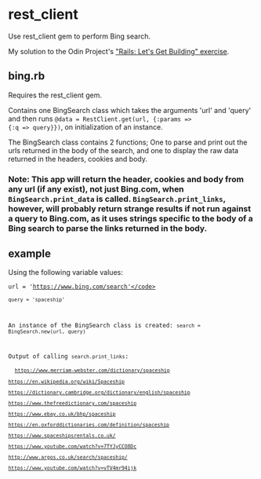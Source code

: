 # rest_client

Use rest_client gem to perform Bing search.

My solution to the Odin Project's ["Rails: Let's Get Building" exercise](https://www.theodinproject.com/courses/ruby-on-rails/lessons/let-s-get-building).

## bing.rb

Requires the rest_client gem.

Contains one BingSearch class which takes the arguments 'url' and 'query' and then runs <code>@data = RestClient.get(url, {:params => {:q => query}})</code>, on initialization of an instance.

The BingSearch class contains 2 functions; One to parse and print out the urls returned in the body of the search, and one to display the raw data returned in the headers, cookies and body.

### Note: This app will return the header, cookies and body from any url (if any exist), not just Bing.com, when <code>BingSearch.print_data</code> is called. <code>BingSearch.print_links</code>, however, will probably return strange results if not run against a query to Bing.com, as it uses strings specific to the body of a Bing search to parse the links returned in the body.

## example

Using the following variable values:

<code>url = 'https://www.bing.com/search'</code><br>
<code>query = 'spaceship'</code><br>

An instance of the BingSearch class is created:
<code>search = BingSearch.new(url, query)</code><br>

Output of calling <code>search.print_links</code>:<br>
<br>
<code>
https://www.merriam-webster.com/dictionary/spaceship<br>
https://en.wikipedia.org/wiki/Spaceship<br>
https://dictionary.cambridge.org/dictionary/english/spaceship<br>
https://www.thefreedictionary.com/spaceship<br>
https://www.ebay.co.uk/bhp/spaceship<br>
https://en.oxforddictionaries.com/definition/spaceship<br>
https://www.spaceshipsrentals.co.uk/<br>
https://www.youtube.com/watch?v=7TYJyCCO8Dc<br>
http://www.argos.co.uk/search/spaceship/<br>
https://www.youtube.com/watch?v=vTV4mr94ijk<br>
<br></code>
